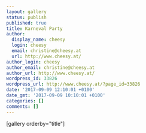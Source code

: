 ```yaml
---
layout: gallery
status: publish
published: true
title: Karneval Party
author:
  display_name: cheesy
  login: cheesy
  email: christine@cheesy.at
  url: http://www.cheesy.at/
author_login: cheesy
author_email: christine@cheesy.at
author_url: http://www.cheesy.at/
wordpress_id: 33826
wordpress_url: http://www.cheesy.at/?page_id=33826
date: '2017-09-09 12:10:01 +0100'
date_gmt: '2017-09-09 10:10:01 +0100'
categories: []
comments: []
---
```

[gallery orderby="title"]
